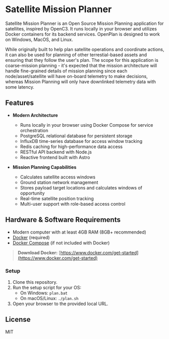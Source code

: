 # Satellite Mission Planner

Satellite Mission Planner is an Open Source Mission Planning application for satellites, inspired by OpenC3. It runs locally in your browser and utilizes Docker containers for its backend services. OpenPlan is designed to work on Windows, MacOS, and Linux.

While originally built to help plan satellite operations and coordinate actions, it can also be used for planning of other terrestial-based assets and ensuring that they follow the user's plan. 
The scope for this application is coarse-mission planning - it's expected that the mission architecture will handle fine-grained details of mission planning since each node/asset/satellite will have on-board telemetry to make decisions, whereas Mission Planning will only have downlinked telemetry data with some latency. 

## Features
- **Modern Architecture**
  - Runs locally in your browser using Docker Compose for service orchestration
  - PostgreSQL relational database for persistent storage
  - InfluxDB time-series database for access window tracking
  - Redis caching for high-performance data access
  - RESTful API backend with Node.js
  - Reactive frontend built with Astro

- **Mission Planning Capabilities**
  - Calculates satellite access windows
  - Ground station network management
  - Stores payload target locations and calculates windows of opportunity
  - Real-time satellite position tracking
  - Multi-user support with role-based access control

## Hardware & Software Requirements
- Modern computer with at least 4GB RAM (8GB+ recommended)
- [Docker](https://www.docker.com/get-started) (required)
- [Docker Compose](https://docs.docker.com/compose/install/) (if not included with Docker)

> **Download Docker:** [https://www.docker.com/get-started](https://www.docker.com/get-started)

### Setup
1. Clone this repository.
2. Run the setup script for your OS:
   - On Windows: `plan.bat`
   - On macOS/Linux: `./plan.sh`
3. Open your browser to the provided local URL.

## License
MIT
